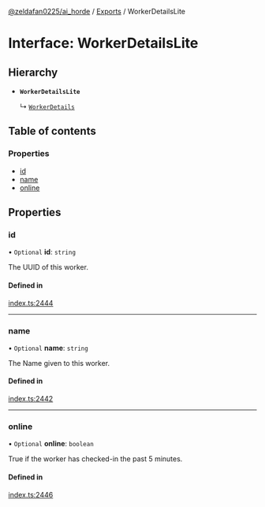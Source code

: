 [@zeldafan0225/ai_horde](../README.md) / [Exports](../modules.md) / WorkerDetailsLite

# Interface: WorkerDetailsLite

## Hierarchy

- **`WorkerDetailsLite`**

  ↳ [`WorkerDetails`](WorkerDetails.md)

## Table of contents

### Properties

- [id](WorkerDetailsLite.md#id)
- [name](WorkerDetailsLite.md#name)
- [online](WorkerDetailsLite.md#online)

## Properties

### id

• `Optional` **id**: `string`

The UUID of this worker.

#### Defined in

[index.ts:2444](https://github.com/ZeldaFan0225/ai_horde/blob/c593245/index.ts#L2444)

___

### name

• `Optional` **name**: `string`

The Name given to this worker.

#### Defined in

[index.ts:2442](https://github.com/ZeldaFan0225/ai_horde/blob/c593245/index.ts#L2442)

___

### online

• `Optional` **online**: `boolean`

True if the worker has checked-in the past 5 minutes.

#### Defined in

[index.ts:2446](https://github.com/ZeldaFan0225/ai_horde/blob/c593245/index.ts#L2446)
